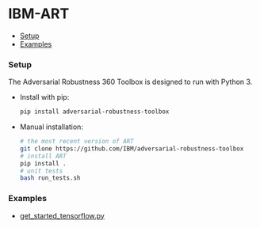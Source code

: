 # IBM-ART

- [Setup](#set-up)
- [Examples](#Examples)



### Setup <span id = "set-up">

The Adversarial Robustness 360 Toolbox is designed to run with Python 3.

- Install with pip:

  ```bash
  pip install adversarial-robustness-toolbox
  ```

- Manual installation:

  ```bash
  # the most recent version of ART
  git clone https://github.com/IBM/adversarial-robustness-toolbox
  # install ART
  pip install .
  # unit tests
  bash run_tests.sh
  ```


### Examples

- <a href = "./code/get_started_tensorflow.py">get_started_tensorflow.py</a>



